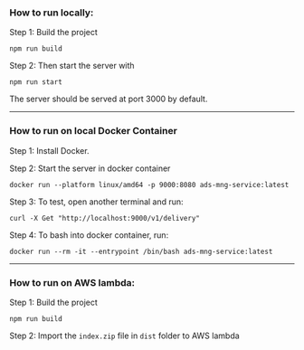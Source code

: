 ### How to run locally:

Step 1: Build the project
```
npm run build
``` 

Step 2: Then start the server with

```
npm run start
```

The server should be served at port 3000 by default.

-------------------
### How to run on local Docker Container

Step 1: Install Docker.

Step 2: Start the server in docker container
```
docker run --platform linux/amd64 -p 9000:8080 ads-mng-service:latest
```

Step 3: To test, open another terminal and run:
```
curl -X Get "http://localhost:9000/v1/delivery"
```

Step 4: To bash into docker container, run:
```
docker run --rm -it --entrypoint /bin/bash ads-mng-service:latest
```

--------------------
### How to run on AWS lambda:
Step 1: Build the project
```
npm run build
```

Step 2: Import the `index.zip` file in `dist` folder to AWS lambda

